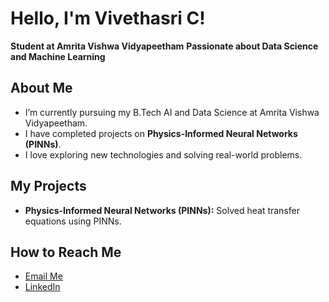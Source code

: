 # Hello, I'm Vivethasri C!

**Student at Amrita Vishwa Vidyapeetham**
**Passionate about Data Science and Machine Learning**

## About Me
- I’m currently pursuing my B.Tech AI and Data Science at Amrita Vishwa Vidyapeetham.
- I have completed projects on **Physics-Informed Neural Networks (PINNs)**.
- I love exploring new technologies and solving real-world problems.

## My Projects
- **Physics-Informed Neural Networks (PINNs):** Solved heat transfer equations using PINNs.

## How to Reach Me
- [Email Me](mailto:vivethasri1808@gmail.com)
- [LinkedIn](www.linkedin.com/in/vivethasri-c-513432362)


